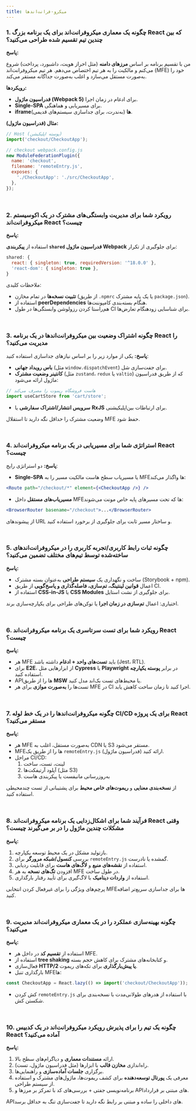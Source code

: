 ```yaml
---
title: میکرو-فرانت‌اندها
---
```


<link rel="stylesheet" href="{{ site.baseurl }}/assets/css/persian.css">

### 1. چگونه یک معماری میکروفرانت‌اند برای یک برنامه بزرگ React که بین چندین تیم تقسیم شده طراحی می‌کنید؟

**پاسخ:**

من با تقسیم برنامه بر اساس **مرزهای دامنه** (مثل احراز هویت، داشبورد، پرداخت) شروع می‌کنم و مالکیت را به هر تیم اختصاص می‌دهم. هر تیم میکروفرانت‌اند (MFE) خود را به‌صورت مستقل می‌سازد و اغلب به‌صورت جداگانه مستقر می‌کند.

**رویکردها:**

- **فدراسیون ماژول (Webpack 5)** برای ادغام در زمان اجرا.
- **Single-SPA** برای مسیریابی و هماهنگی.
- **iframeها** (به‌ندرت، برای جداسازی سیستم‌های قدیمی).

**مثال (فدراسیون ماژول):**

```jsx
// Host (پوسته اپلیکیشن)
import('checkout/CheckoutApp');

// checkout webpack.config.js
new ModuleFederationPlugin({
  name: 'checkout',
  filename: 'remoteEntry.js',
  exposes: {
    './CheckoutApp': './src/CheckoutApp',
  },
});
```

<br />

### 2. رویکرد شما برای مدیریت وابستگی‌های مشترک در یک اکوسیستم میکروفرانت‌اند React چیست؟

**پاسخ:**

استفاده از **پیکربندی `shared` فدراسیون ماژول Webpack** برای جلوگیری از تکرار:

```jsx
shared: {
  react: { singleton: true, requiredVersion: '^18.0.0' },
  'react-dom': { singleton: true },
}
```

ملاحظات کلیدی:

- **تثبیت نسخه‌ها** در تمام مخازن (از طریق `.npmrc` یا یک پایه مشترک `package.json`).
- استفاده از **peerDependencies** هنگام بسته‌بندی کامپوننت‌ها.
- هم‌راستا کردن رزولوشن وابستگی‌ها در طول CI برای شناسایی زودهنگام تعارض‌ها.

<br />

### 3. چگونه اشتراک وضعیت بین میکروفرانت‌اندها در یک برنامه React را مدیریت می‌کنید؟

**پاسخ:**
یکی از موارد زیر را بر اساس نیازهای جداسازی استفاده کنید:

- **باس رویداد جهانی** (مثل `window.dispatchEvent`) برای جفت‌سازی شل.
- **کانتینر وضعیت مشترک** (مثل `zustand`، `redux` یا `valtio`) که از طریق فدراسیون ماژول ارائه می‌شود:

```jsx
// هاست فروشگاه ریموت را مصرف می‌کند
import useCartStore from 'cart/store';
```

- **سرویس انتشار/اشتراک سفارشی** یا **RxJS** برای ارتباطات بین‌اپلیکیشنی.

وضعیت مشترک را حداقل نگه دارید تا استقلال MFE حفظ شود.

<br />

### 4. استراتژی شما برای مسیریابی در یک برنامه میکروفرانت‌اند React چیست؟

**پاسخ:**
دو استراتژی رایج:

- **Single-SPA** یا مسیریاب سطح هاست مالکیت مسیر را به MFEها واگذار می‌کند:

```jsx
<Route path="/checkout/*" element={<CheckoutApp />} />
```

- **مسیریاب‌های مستقل** داخل MFEها که تحت مسیرهای پایه خاص مونت می‌شوند:

```jsx
<BrowserRouter basename="/checkout">...</BrowserRouter>
```

از پیشوندهای URL و ساختار مسیر ثابت برای جلوگیری از برخورد استفاده کنید.

<br />

### 5. چگونه ثبات رابط کاربری/تجربه کاربری را در میکروفرانت‌اندهای ساخته‌شده توسط تیم‌های مختلف تضمین می‌کنید؟

**پاسخ:**

- ساخت و نگهداری یک **سیستم طراحی** به‌عنوان بسته مشترک (Storybook + npm).
- اعمال **قوانین لینتینگ، تم‌سازی، فاصله‌گذاری و پاسخ‌گویی** از طریق CI.
- استفاده از **CSS-in-JS** یا **CSS Modules** برای جلوگیری از نشت استایل.

اختیاری: اعمال **تم‌سازی در زمان اجرا** یا توکن‌های طراحی برای یکپارچه‌سازی برند.

<br />

### 6. رویکرد شما برای تست سرتاسری یک برنامه میکروفرانت‌اند React چیست؟

**پاسخ:**

- هر MFE باید **تست‌های واحد + ادغام** داشته باشد (Jest، RTL).
- برای **E2E**، از ابزارهایی مثل **Cypress** یا **Playwright** در برابر **پوسته یکپارچه** استفاده کنید.
- APIها را از طریق **MSW** یا محیط‌های تست بک‌اند مدل کنید.
- تست‌ها را **به‌صورت موازی** برای هر MFE در CI اجرا کنید تا زمان ساخت کاهش یابد.

<br />

### 7. چگونه میکروفرانت‌اندها را در یک خط لوله CI/CD برای یک پروژه React مستقر می‌کنید؟

**پاسخ:**

- هر MFE به‌صورت مستقل، اغلب به CDN یا S3 مستقر می‌شود.
- MFEها را از طریق یک `remoteEntry.js` (فدراسیون ماژول) ارائه کنید.
- مراحل CI/CD:
  1. لینت، تست، ساخت
  2. آپلود آرتیفکت‌ها (مثل S3)
  3. به‌روزرسانی مانیفست یا پیکربندی هاست

از **نسخه‌بندی معنایی** و **ریموت‌های خاص محیط** برای پشتیبانی از تست چندمحیطی استفاده کنید.

<br />

### 8. فرآیند شما برای اشکال‌زدایی یک برنامه میکروفرانت‌اند React وقتی مشکلات چندین ماژول را در بر می‌گیرند چیست؟

**پاسخ:**

1. بازتولید مشکل در یک محیط توسعه یکپارچه.
2. بررسی **کنسول/شبکه مرورگر** برای `remoteEntry.js` گمشده یا نادرست.
3. استفاده از **نقشه‌های منبع** و **لاگ‌های هاست** برای قابلیت ردیابی.
4. افزودن **تگ‌های نسخه** به هر MFE در طول ساخت.
5. استفاده از **واردات دینامیک** با لاگ‌گیری برای تأیید رفتار بارگذاری.

پرچم‌های ویژگی را برای غیرفعال کردن انتخابی MFEها برای جداسازی سریع‌تر اضافه کنید.

<br />

### 9. چگونه بهینه‌سازی عملکرد را در یک معماری میکروفرانت‌اند مدیریت می‌کنید؟

**پاسخ:**

- استفاده از **تقسیم کد** در داخل هر MFE.
- استفاده از **tree shaking** و کتابخانه‌های مشترک برای کاهش حجم بسته.
- فعال‌سازی **HTTP/2 یا پیش‌بارگذاری** برای تکه‌های ریموت.
- بارگذاری تنبل MFEها:

```jsx
const CheckoutApp = React.lazy(() => import('checkout/CheckoutApp'));
```

- کش کردن `remoteEntry.js` با استفاده از هدرهای طولانی‌مدت با نسخه‌بندی برای شکستن کش.

<br />

### 10. چگونه یک تیم را برای پذیرش رویکرد میکروفرانت‌اند در یک کدبیس React آماده می‌کنید؟

**پاسخ:**

1. ارائه **مستندات معماری** و دیاگرام‌های سطح بالا.
2. راه‌اندازی **مخازن قالب** با ابزارها (مثل فدراسیون ماژول، تست).
3. برگزاری **جلسات آماده‌سازی** و راهنمایی‌ها.
4. معرفی یک **پورتال توسعه‌دهنده** برای کشف ریموت‌ها، ماژول‌های مشترک و استفاده از سیستم طراحی.
5. برنامه‌نویسی جفتی + بررسی‌های کد با تمرکز بر مرزها و APIهای مبتنی بر قرارداد.

APIهای داخلی را ساده و مبتنی بر رابط نگه دارید تا جفت‌سازی تنگ به حداقل برسد.